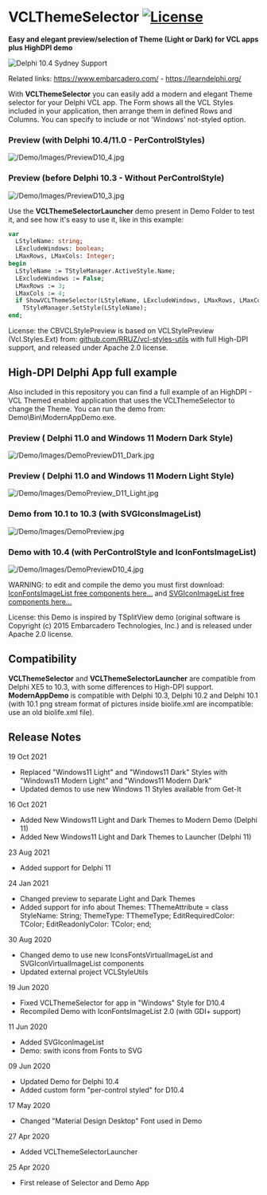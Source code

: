 # VCLThemeSelector [![License](https://img.shields.io/badge/License-Apache%202.0-yellowgreen.svg)](https://opensource.org/licenses/Apache-2.0)

**Easy and elegant preview/selection of Theme (Light or Dark) for VCL apps plus HighDPI demo**

![Delphi 10.4 Sydney Support](/Demo/Images/SupportingDelphi.jpg)

Related links: https://www.embarcadero.com/ - https://learndelphi.org/

With **VCLThemeSelector** you can easily add a modern and elegant Theme selector for your Delphi VCL app. The Form shows all the VCL Styles included in your application, then arrange them in defined Rows and Columns. You can specify to include or not 'Windows' not-styled option.

### Preview (with Delphi 10.4/11.0 - PerControlStyles)
![/Demo/Images/PreviewD10_4.jpg](/Demo/Images/PreviewD10_4.jpg)

### Preview (before Delphi 10.3 - Without PerControlStyle)
![/Demo/Images/PreviewD10_3.jpg](/Demo/Images/PreviewD10_3.jpg)

Use the **VCLThemeSelectorLauncher** demo present in Demo Folder to test it, and see how it's easy to use it, like in this example:

```pascal
var
  LStyleName: string;
  LExcludeWindows: boolean;
  LMaxRows, LMaxCols: Integer;
begin  
  LStyleName := TStyleManager.ActiveStyle.Name;
  LExcludeWindows := False;
  LMaxRows := 3;
  LMaxCols := 4;
  if ShowVCLThemeSelector(LStyleName, LExcludeWindows, LMaxRows, LMaxCols) then
    TStyleManager.SetStyle(LStyleName);
end;    
```

License: the CBVCLStylePreview is based on VCLStylePreview (Vcl.Styles.Ext) from:
[github.com/RRUZ/vcl-styles-utils](https://github.com/RRUZ/vcl-styles-utils/) with full High-DPI support, and released under Apache 2.0 license.

## High-DPI Delphi App full example ##

Also included in this repository you can find a full example of an HighDPI - VCL Themed enabled application that uses the VCLThemeSelector to change the Theme. You can run the demo from: Demo\Bin\ModernAppDemo.exe.

### Preview ( Delphi 11.0 and Windows 11 Modern Dark Style)
![/Demo/Images/DemoPreviewD11_Dark.jpg](/Demo/Images/DemoPreviewD11_Dark.jpg)

### Preview ( Delphi 11.0 and Windows 11 Modern Light Style)
![/Demo/Images/DemoPreview_D11_Light.jpg](/Demo/Images/DemoPreview_D11_Light.jpg)

### Demo from 10.1 to 10.3 (with SVGIconsImageList)
![/Demo/Images/DemoPreview.jpg](/Demo/Images/DemoPreview.jpg)

### Demo with 10.4 (with PerControlStyle and IconFontsImageList)
![/Demo/Images/DemoPreviewD10_4.jpg](/Demo/Images/DemoPreviewD10_4.jpg)

WARNING: to edit and compile the demo you must first download:
[IconFontsImageList free components here...](https://github.com/EtheaDev/IconFontsImageList/) and [SVGIconImageList free components here...](https://github.com/EtheaDev/SVGIconImageList/)

License: this Demo is inspired by TSplitView demo (original software is Copyright (c) 2015 Embarcadero Technologies, Inc.) and is released under Apache 2.0 license.

## Compatibility ##

**VCLThemeSelector** and **VCLThemeSelectorLauncher** are compatible from Delphi XE5 to 10.3, with some differences to High-DPI support.
**ModernAppDemo** is compatible with Delphi 10.3, Delphi 10.2 and Delphi 10.1 (with 10.1 png stream format of pictures inside biolife.xml are incompatible: use an old biolife.xml file).

## Release Notes ##

19 Oct 2021
- Replaced "Windows11 Light" and "Windows11 Dark" Styles with "Windows11 Modern Light" and "Windows11 Modern Dark"
- Updated demos to use new Windows 11 Styles available from Get-It

16 Oct 2021
- Added New Windows11 Light and Dark Themes to Modern Demo (Delphi 11)
- Added New Windows11 Light and Dark Themes to Launcher (Delphi 11)

23 Aug 2021
- Added support for Delphi 11

24 Jan 2021
- Changed preview to separate Light and Dark Themes
- Added support for info about Themes: 
  TThemeAttribute = class
    StyleName: String;
    ThemeType: TThemeType;
    EditRequiredColor: TColor;
    EditReadonlyColor: TColor;
  end;
  
30 Aug 2020
- Changed demo to use new IconsFontsVirtualImageList and SVGIconVirtualImageList components
- Updated external project VCLStyleUtils

19 Jun 2020
- Fixed VCLThemeSelector for app in "Windows" Style for D10.4
- Recompiled Demo with IconFontsImageList 2.0 (with GDI+ support)

11 Jun 2020
- Added SVGIconImageList
- Demo: swith icons from Fonts to SVG

09 Jun 2020
- Updated Demo for Delphi 10.4
- Added custom form "per-control styled" for D10.4

17 May 2020
- Changed "Material Design Desktop" Font used in Demo

27 Apr 2020
- Added VCLThemeSelectorLauncher 

25 Apr 2020
- First release of Selector and Demo App

